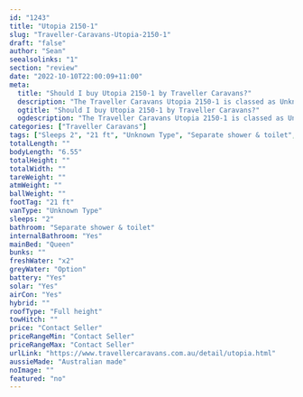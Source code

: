 ```yaml
---
id: "1243"
title: "Utopia 2150-1"
slug: "Traveller-Caravans-Utopia-2150-1"
draft: "false"
author: "Sean"
seealsolinks: "1"
section: "review"
date: "2022-10-10T22:00:09+11:00"
meta:
  title: "Should I buy Utopia 2150-1 by Traveller Caravans?"
  description: "The Traveller Caravans Utopia 2150-1 is classed as Unknown Type, and sleeps 2 people. It is Australian made and comes in at 21 ft. It generally has Separate shower & toilet."
  ogtitle: "Should I buy Utopia 2150-1 by Traveller Caravans?"
  ogdescription: "The Traveller Caravans Utopia 2150-1 is classed as Unknown Type, and sleeps 2 people. It is Australian made and comes in at 21 ft. It generally has Separate shower & toilet."
categories: ["Traveller Caravans"]
tags: ["Sleeps 2", "21 ft", "Unknown Type", "Separate shower & toilet", "Full height", "Price Unknown"]
totalLength: ""
bodyLength: "6.55"
totalHeight: ""
totalWidth: ""
tareWeight: ""
atmWeight: ""
ballWeight: ""
footTag: "21 ft"
vanType: "Unknown Type"
sleeps: "2"
bathroom: "Separate shower & toilet"
internalBathroom: "Yes"
mainBed: "Queen"
bunks: ""
freshWater: "x2"
greyWater: "Option"
battery: "Yes"
solar: "Yes"
airCon: "Yes"
hybrid: ""
roofType: "Full height"
towHitch: ""
price: "Contact Seller"
priceRangeMin: "Contact Seller"
priceRangeMax: "Contact Seller"
urlLink: "https://www.travellercaravans.com.au/detail/utopia.html"
aussieMade: "Australian made"
noImage: ""
featured: "no"
---
```

